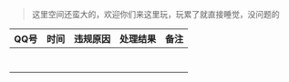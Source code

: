 > 这里空间还蛮大的，欢迎你们来这里玩，玩累了就直接睡觉，没问题的

QQ号 | 时间 | 违规原因 | 处理结果 | 备注
-- | -- | -- | -- | --
 | | | | 
 | | | | 
 | | | | 
 | | | | 
 | | | | 
 | | | | 
 | | | | 
